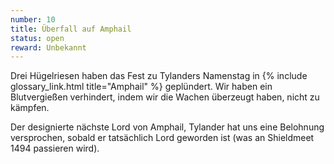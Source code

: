 ```yaml
---
number: 10
title: Überfall auf Amphail
status: open
reward: Unbekannt
---
```


Drei Hügelriesen haben das Fest zu Tylanders Namenstag in {% include glossary_link.html
title="Amphail" %} geplündert. Wir haben ein Blutvergießen verhindert, indem wir die Wachen
überzeugt haben, nicht zu kämpfen.

Der designierte nächste Lord von Amphail, Tylander hat uns eine Belohnung versprochen, sobald er
tatsächlich Lord geworden ist (was an Shieldmeet 1494 passieren wird).
